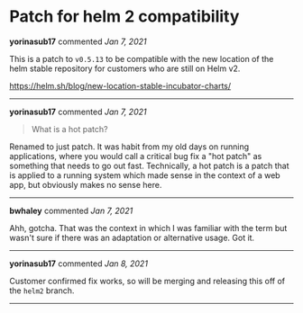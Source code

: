# Patch for helm 2 compatibility

**yorinasub17** commented *Jan 7, 2021*

This is a patch to `v0.5.13` to be compatible with the new location of the helm stable repository for customers who are still on Helm v2.

https://helm.sh/blog/new-location-stable-incubator-charts/
<br />
***


**yorinasub17** commented *Jan 7, 2021*

> What is a hot patch?

Renamed to just patch. It was habit from my old days on running applications, where you would call a critical bug fix a "hot patch" as something that needs to go out fast. Technically, a hot patch is a patch that is applied to a running system which made sense in the context of a web app, but obviously makes no sense here.
***

**bwhaley** commented *Jan 7, 2021*

Ahh, gotcha. That was the context in which I was familiar with the term but wasn't sure if there was an adaptation or alternative usage. Got it.
***

**yorinasub17** commented *Jan 8, 2021*

Customer confirmed fix works, so will be merging and releasing this off of the `helm2` branch.
***

